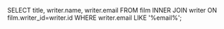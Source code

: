 SELECT title, writer.name, writer.email
FROM film
INNER JOIN writer ON film.writer_id=writer.id WHERE writer.email LIKE '%email%';